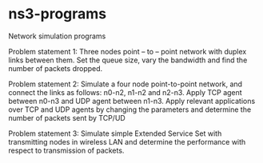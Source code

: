 # ns3-programs
Network simulation programs

Problem statement 1: Three nodes point – to – point network with duplex links between them. Set the queue size, vary the bandwidth and find the number of packets dropped.

Problem statement 2: Simulate a four node point-to-point network, and connect the links as follows: n0-n2, n1-n2 and n2-n3. Apply TCP agent between n0-n3 and UDP agent between n1-n3. Apply relevant applications over TCP and UDP agents by changing the parameters and determine the number of packets sent by TCP/UD

Problem statement 3: Simulate simple Extended Service Set with transmitting nodes in wireless LAN and determine the performance with respect to transmission of packets. 
